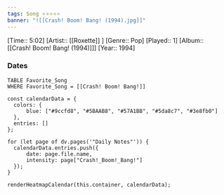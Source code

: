 ```yaml
---
tags: Song ⭐⭐⭐⭐⭐ 
banner: "![[Crash! Boom! Bang! (1994).jpg]]"
---
```

[Time:: 5:02]
[Artist:: [[Roxette]] ]
[Genre:: Pop]
[Played:: 1]
[Album:: [[Crash! Boom! Bang! (1994)]]]
[Year:: 1994]
### Dates
````dataview
TABLE Favorite_Song
WHERE Favorite_Song = [[Crash! Boom! Bang!]]
````
  ```dataviewjs
const calendarData = { 
	colors: { 
		blue: ["#9ccfd8", "#5BAAB8", "#57A1BB", "#5da8c7", "#3e8fb0"] 
	}, 
	entries: [] 
}; 

for (let page of dv.pages('"Daily Notes"')) { 
	calendarData.entries.push({ 
		date: page.file.name, 
		intensity: page["Crash!_Boom!_Bang!"]
	}); 
} 

renderHeatmapCalendar(this.container, calendarData);
```
